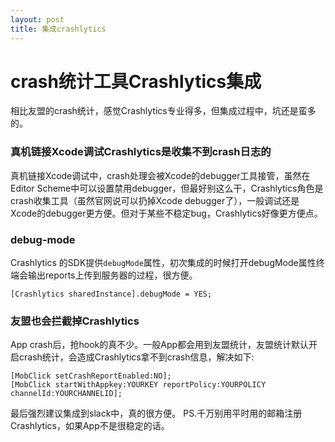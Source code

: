 ```yaml
---
layout: post
title: 集成crashlytics
---
```

# crash统计工具Crashlytics集成
相比友盟的crash统计，感觉Crashlytics专业得多，但集成过程中，坑还是蛮多的。

### 真机链接Xcode调试Crashlytics是收集不到crash日志的
真机链接Xcode调试中，crash处理会被Xcode的debugger工具接管，虽然在Editor Scheme中可以设置禁用debugger，但最好别这么干，Crashlytics角色是crash收集工具（虽然官网说可以扔掉Xcode debugger了），一般调试还是Xcode的debugger更方便。但对于某些不稳定bug，Crashlytics好像更方便点。

### debug-mode
Crashlytics 的SDK提供`debugMode`属性，初次集成的时候打开debugMode属性终端会输出reports上传到服务器的过程，很方便。

	[Crashlytics sharedInstance].debugMode = YES;

### 友盟也会拦截掉Crashlytics
App crash后，抢hook的真不少。一般App都会用到友盟统计，友盟统计默认开启crash统计，会造成Crashlytics拿不到crash信息，解决如下:
	
	[MobClick setCrashReportEnabled:NO];
	[MobClick startWithAppkey:YOURKEY reportPolicy:YOURPOLICY channelId:YOURCHANNELID];


最后强烈建议集成到slack中，真的很方便。
PS.千万别用平时用的邮箱注册Crashlytics，如果App不是很稳定的话。